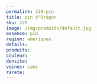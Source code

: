 ```yaml
---
permalink: 228-pin
title: pin d'Orégon
sku: 228
image: /img/produits/default.jpg
essence: pin
region: amériques
details: 
produits:
couleur: 
densite: 
veines: sans
rarete: 
---
```

